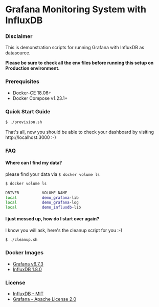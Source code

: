 # Grafana Monitoring System with InfluxDB

### Disclaimer

This is demonstration scripts for running Grafana with InfluxDB as datasource.

**Please be sure to check all the env files before running this setup on Production environment.**

### Prerequisites

- Docker-CE 18.06+
- Docker Compose v1.23.1+

### Quick Start Guide

```bash
$ ./provision.sh
```

That's all, now you should be able to check your dashboard by visiting http://localhost:3000 :-)

### FAQ

#### Where can I find my data?

please find your data via `$ docker volume ls`

```bash
$ docker volume ls

DRIVER          VOLUME NAME
local           demo_grafana-lib
local           demo_grafana-log
local           demo_influxdb-lib
```

#### I just messed up, how do I start over again?

I know you will ask, here's the cleanup script for you :-)

```bash
$ ./cleanup.sh
```

### Docker Images

- [Grafana v6.7.3][docker-image-grafana]
- [InfluxDB 1.8.0][docker-image-influxdb]

[docker-image-influxdb]: https://hub.docker.com/_/influxdb/
[docker-image-grafana]: https://hub.docker.com/r/grafana/grafana/
[faq-grafana-migration]: http://docs.grafana.org/installation/docker/#migration-from-a-previous-version-of-the-docker-container-to-5-1-or-later

### License

- [InfluxDB - MIT][license-influxdb]
- [Grafana - Apache License 2.0][license-grafana]

[license-influxdb]: https://github.com/influxdata/influxdb/blob/master/LICENSE
[license-grafana]: https://github.com/grafana/grafana/blob/master/LICENSE
